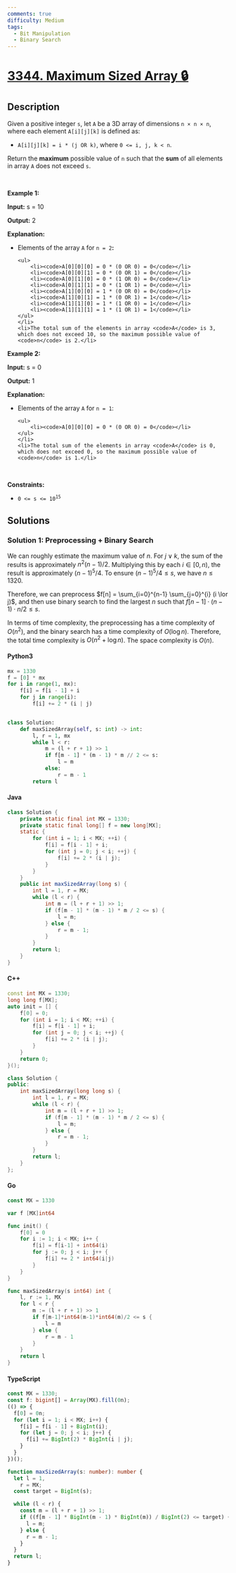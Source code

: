```yaml
---
comments: true
difficulty: Medium
tags:
  - Bit Manipulation
  - Binary Search
---
```


<!-- problem:start -->

# [3344. Maximum Sized Array 🔒](https://leetcode.com/problems/maximum-sized-array)


## Description

<!-- description:start -->

<p>Given a positive integer <code>s</code>, let <code>A</code> be a 3D array of dimensions<!-- notionvc: f8069282-c5f5-4da1-91b8-fa0c1c168ea1 --> <code>n &times; n &times; n</code>, where each element <code>A[i][j][k]</code> is defined as:</p>

<ul>
	<li><code>A[i][j][k] = i * (j OR k)</code>, where <code>0 &lt;= i, j, k &lt; n</code>.</li>
</ul>

<p>Return the <strong>maximum</strong> possible value of <code>n</code> such that the <strong>sum</strong> of all elements in array <code>A</code> does not exceed <code>s</code>.</p>

<p>&nbsp;</p>
<p><strong class="example">Example 1:</strong></p>

<div class="example-block">
<p><strong>Input:</strong> <span class="example-io">s = 10</span></p>

<p><strong>Output:</strong> <span class="example-io">2</span></p>

<p><strong>Explanation:</strong></p>

<ul>
	<li>Elements of the array <code>A</code> for <code>n = 2</code><strong>:</strong>

    <ul>
    	<li><code>A[0][0][0] = 0 * (0 OR 0) = 0</code></li>
    	<li><code>A[0][0][1] = 0 * (0 OR 1) = 0</code></li>
    	<li><code>A[0][1][0] = 0 * (1 OR 0) = 0</code></li>
    	<li><code>A[0][1][1] = 0 * (1 OR 1) = 0</code></li>
    	<li><code>A[1][0][0] = 1 * (0 OR 0) = 0</code></li>
    	<li><code>A[1][0][1] = 1 * (0 OR 1) = 1</code></li>
    	<li><code>A[1][1][0] = 1 * (1 OR 0) = 1</code></li>
    	<li><code>A[1][1][1] = 1 * (1 OR 1) = 1</code></li>
    </ul>
    </li>
    <li>The total sum of the elements in array <code>A</code> is 3, which does not exceed 10, so the maximum possible value of <code>n</code> is 2.</li>

</ul>
</div>

<p><strong class="example">Example 2:</strong></p>

<div class="example-block">
<p><strong>Input:</strong> <span class="example-io">s = 0</span></p>

<p><strong>Output:</strong> <span class="example-io">1</span></p>

<p><strong>Explanation:</strong></p>

<ul>
	<li>Elements of the array <code>A</code> for <code>n = 1</code>:

    <ul>
    	<li><code>A[0][0][0] = 0 * (0 OR 0) = 0</code></li>
    </ul>
    </li>
    <li>The total sum of the elements in array <code>A</code> is 0, which does not exceed 0, so the maximum possible value of <code>n</code> is 1.</li>

</ul>
</div>

<p>&nbsp;</p>
<p><strong>Constraints:</strong></p>

<ul>
	<li><code>0 &lt;= s &lt;= 10<sup>15</sup></code></li>
</ul>

<!-- description:end -->

## Solutions

<!-- solution:start -->

### Solution 1: Preprocessing + Binary Search

We can roughly estimate the maximum value of $n$. For $j \lor k$, the sum of the results is approximately $n^2 (n - 1) / 2$. Multiplying this by each $i \in [0, n)$, the result is approximately $(n-1)^5 / 4$. To ensure $(n - 1)^5 / 4 \leq s$, we have $n \leq 1320$.

Therefore, we can preprocess $f[n] = \sum_{i=0}^{n-1} \sum_{j=0}^{i} (i \lor j)$, and then use binary search to find the largest $n$ such that $f[n-1] \cdot (n-1) \cdot n / 2 \leq s$.

In terms of time complexity, the preprocessing has a time complexity of $O(n^2)$, and the binary search has a time complexity of $O(\log n)$. Therefore, the total time complexity is $O(n^2 + \log n)$. The space complexity is $O(n)$.

<!-- tabs:start -->

#### Python3

```python
mx = 1330
f = [0] * mx
for i in range(1, mx):
    f[i] = f[i - 1] + i
    for j in range(i):
        f[i] += 2 * (i | j)


class Solution:
    def maxSizedArray(self, s: int) -> int:
        l, r = 1, mx
        while l < r:
            m = (l + r + 1) >> 1
            if f[m - 1] * (m - 1) * m // 2 <= s:
                l = m
            else:
                r = m - 1
        return l
```

#### Java

```java
class Solution {
    private static final int MX = 1330;
    private static final long[] f = new long[MX];
    static {
        for (int i = 1; i < MX; ++i) {
            f[i] = f[i - 1] + i;
            for (int j = 0; j < i; ++j) {
                f[i] += 2 * (i | j);
            }
        }
    }
    public int maxSizedArray(long s) {
        int l = 1, r = MX;
        while (l < r) {
            int m = (l + r + 1) >> 1;
            if (f[m - 1] * (m - 1) * m / 2 <= s) {
                l = m;
            } else {
                r = m - 1;
            }
        }
        return l;
    }
}
```

#### C++

```cpp
const int MX = 1330;
long long f[MX];
auto init = [] {
    f[0] = 0;
    for (int i = 1; i < MX; ++i) {
        f[i] = f[i - 1] + i;
        for (int j = 0; j < i; ++j) {
            f[i] += 2 * (i | j);
        }
    }
    return 0;
}();

class Solution {
public:
    int maxSizedArray(long long s) {
        int l = 1, r = MX;
        while (l < r) {
            int m = (l + r + 1) >> 1;
            if (f[m - 1] * (m - 1) * m / 2 <= s) {
                l = m;
            } else {
                r = m - 1;
            }
        }
        return l;
    }
};
```

#### Go

```go
const MX = 1330

var f [MX]int64

func init() {
	f[0] = 0
	for i := 1; i < MX; i++ {
		f[i] = f[i-1] + int64(i)
		for j := 0; j < i; j++ {
			f[i] += 2 * int64(i|j)
		}
	}
}

func maxSizedArray(s int64) int {
	l, r := 1, MX
	for l < r {
		m := (l + r + 1) >> 1
		if f[m-1]*int64(m-1)*int64(m)/2 <= s {
			l = m
		} else {
			r = m - 1
		}
	}
	return l
}
```

#### TypeScript

```ts
const MX = 1330;
const f: bigint[] = Array(MX).fill(0n);
(() => {
  f[0] = 0n;
  for (let i = 1; i < MX; i++) {
    f[i] = f[i - 1] + BigInt(i);
    for (let j = 0; j < i; j++) {
      f[i] += BigInt(2) * BigInt(i | j);
    }
  }
})();

function maxSizedArray(s: number): number {
  let l = 1,
    r = MX;
  const target = BigInt(s);

  while (l < r) {
    const m = (l + r + 1) >> 1;
    if ((f[m - 1] * BigInt(m - 1) * BigInt(m)) / BigInt(2) <= target) {
      l = m;
    } else {
      r = m - 1;
    }
  }
  return l;
}
```

<!-- tabs:end -->

<!-- solution:end -->

<!-- problem:end -->
